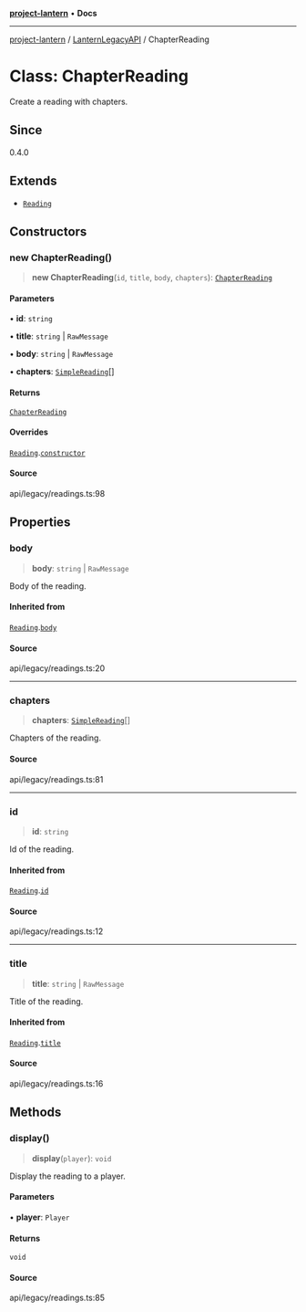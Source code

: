 [**project-lantern**](../../../README.md) • **Docs**

***

[project-lantern](../../../globals.md) / [LanternLegacyAPI](../README.md) / ChapterReading

# Class: ChapterReading

Create a reading with chapters.

## Since

0.4.0

## Extends

- [`Reading`](Reading.md)

## Constructors

### new ChapterReading()

> **new ChapterReading**(`id`, `title`, `body`, `chapters`): [`ChapterReading`](ChapterReading.md)

#### Parameters

• **id**: `string`

• **title**: `string` \| `RawMessage`

• **body**: `string` \| `RawMessage`

• **chapters**: [`SimpleReading`](SimpleReading.md)[]

#### Returns

[`ChapterReading`](ChapterReading.md)

#### Overrides

[`Reading`](Reading.md).[`constructor`](Reading.md#constructors)

#### Source

api/legacy/readings.ts:98

## Properties

### body

> **body**: `string` \| `RawMessage`

Body of the reading.

#### Inherited from

[`Reading`](Reading.md).[`body`](Reading.md#body)

#### Source

api/legacy/readings.ts:20

***

### chapters

> **chapters**: [`SimpleReading`](SimpleReading.md)[]

Chapters of the reading.

#### Source

api/legacy/readings.ts:81

***

### id

> **id**: `string`

Id of the reading.

#### Inherited from

[`Reading`](Reading.md).[`id`](Reading.md#id)

#### Source

api/legacy/readings.ts:12

***

### title

> **title**: `string` \| `RawMessage`

Title of the reading.

#### Inherited from

[`Reading`](Reading.md).[`title`](Reading.md#title)

#### Source

api/legacy/readings.ts:16

## Methods

### display()

> **display**(`player`): `void`

Display the reading to a player.

#### Parameters

• **player**: `Player`

#### Returns

`void`

#### Source

api/legacy/readings.ts:85
